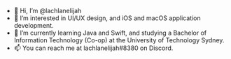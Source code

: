 - 👋 Hi, I’m @lachlanelijah
- 👀 I’m interested in UI/UX design, and iOS and macOS application development.
- 🌱 I’m currently learning Java and Swift, and studying a Bachelor of Information Technology (Co-op) at the University of Technology Sydney.
- 📫 You can reach me at lachlanelijah#8380 on Discord.

<!---
lachlanelijah/lachlanelijah is a ✨ special ✨ repository because its `README.md` (this file) appears on your GitHub profile.
You can click the Preview link to take a look at your changes.
--->
